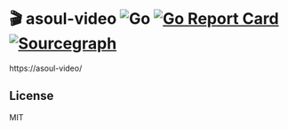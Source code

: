 # 🎬 asoul-video ![Go](https://github.com/asoul-video/asoul-video/workflows/Go/badge.svg) [![Go Report Card](https://goreportcard.com/badge/github.com/asoul-video/asoul-video)](https://goreportcard.com/report/github.com/asoul-video/asoul-video) [![Sourcegraph](https://img.shields.io/badge/view%20on-Sourcegraph-brightgreen.svg?logo=sourcegraph)](https://sourcegraph.com/github.com/asoul-video/asoul-video)

https://asoul-video/

## License

MIT
